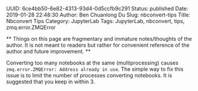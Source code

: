 UUID: 6ce4bb50-6e82-4313-93d4-0d5ccfb9c291
Status: published
Date: 2019-01-28 22:48:30
Author: Ben Chuanlong Du
Slug: nbconvert-tips
Title: Nbconvert Tips
Category: JupyterLab
Tags: JupyterLab, nbconvert, tips, zmq.error.ZMQError

**
Things on this page are
fragmentary and immature notes/thoughts of the author.
It is not meant to readers
but rather for convenient reference of the author and future improvement.
**

Converting too many notebooks at the same (multiprocessing) causes `zmq.error.ZMQError: Address already in use`.
The simple way to fix this issue is to limit the number of processes converting notebooks.
It is suggested that you keep in within 3.